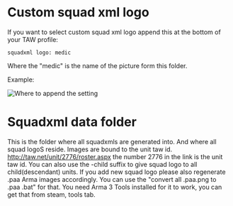 # Custom squad xml logo
If you want to select custom squad xml logo append this at the bottom of your TAW profile: 
```
squadxml logo: medic
```
Where the "medic" is the name of the picture form this folder.

Example:

![Where to append the setting](http://image.prntscr.com/image/987090c5428f447795b735497363aaea.png)

# Squadxml data folder
This is the folder where all squadxmls are generated into. And where all squad logoS reside.
Images are bound to the unit taw id. http://taw.net/unit/2776/roster.aspx the number 2776 in the link is the unit taw id.
You can also use the -child suffix to give squad logo to all child(descendant) units.
If you add new squad logo please also regenerate .paa Arma images accordingly. 
You can use the "convert all .paa.png to .paa .bat" for that. You need Arma 3 Tools installed for it to work, you can get that from steam, tools tab.
